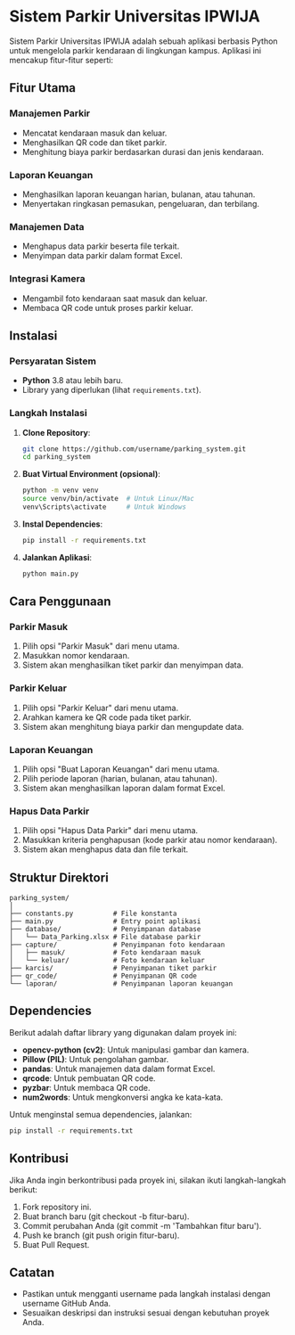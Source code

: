 # Sistem Parkir Universitas IPWIJA

Sistem Parkir Universitas IPWIJA adalah sebuah aplikasi berbasis Python untuk mengelola parkir kendaraan di lingkungan kampus. Aplikasi ini mencakup fitur-fitur seperti:

## Fitur Utama

### Manajemen Parkir

- Mencatat kendaraan masuk dan keluar.
- Menghasilkan QR code dan tiket parkir.
- Menghitung biaya parkir berdasarkan durasi dan jenis kendaraan.

### Laporan Keuangan

- Menghasilkan laporan keuangan harian, bulanan, atau tahunan.
- Menyertakan ringkasan pemasukan, pengeluaran, dan terbilang.

### Manajemen Data

- Menghapus data parkir beserta file terkait.
- Menyimpan data parkir dalam format Excel.

### Integrasi Kamera

- Mengambil foto kendaraan saat masuk dan keluar.
- Membaca QR code untuk proses parkir keluar.

## Instalasi

### Persyaratan Sistem

- **Python** 3.8 atau lebih baru.
- Library yang diperlukan (lihat `requirements.txt`).

### Langkah Instalasi

1. **Clone Repository**:

   ```bash
   git clone https://github.com/username/parking_system.git
   cd parking_system
   ```

2. **Buat Virtual Environment (opsional)**:

   ```bash
   python -m venv venv
   source venv/bin/activate  # Untuk Linux/Mac
   venv\Scripts\activate     # Untuk Windows
   ```

3. **Instal Dependencies**:

   ```bash
   pip install -r requirements.txt
   ```

4. **Jalankan Aplikasi**:
   ```bash
   python main.py
   ```

## Cara Penggunaan

### Parkir Masuk

1. Pilih opsi "Parkir Masuk" dari menu utama.
2. Masukkan nomor kendaraan.
3. Sistem akan menghasilkan tiket parkir dan menyimpan data.

### Parkir Keluar

1. Pilih opsi "Parkir Keluar" dari menu utama.
2. Arahkan kamera ke QR code pada tiket parkir.
3. Sistem akan menghitung biaya parkir dan mengupdate data.

### Laporan Keuangan

1. Pilih opsi "Buat Laporan Keuangan" dari menu utama.
2. Pilih periode laporan (harian, bulanan, atau tahunan).
3. Sistem akan menghasilkan laporan dalam format Excel.

### Hapus Data Parkir

1. Pilih opsi "Hapus Data Parkir" dari menu utama.
2. Masukkan kriteria penghapusan (kode parkir atau nomor kendaraan).
3. Sistem akan menghapus data dan file terkait.

## Struktur Direktori

```
parking_system/
│
├── constants.py          # File konstanta
├── main.py               # Entry point aplikasi
├── database/             # Penyimpanan database
│   └── Data_Parking.xlsx # File database parkir
├── capture/              # Penyimpanan foto kendaraan
│   ├── masuk/            # Foto kendaraan masuk
│   └── keluar/           # Foto kendaraan keluar
├── karcis/               # Penyimpanan tiket parkir
├── qr_code/              # Penyimpanan QR code
└── laporan/              # Penyimpanan laporan keuangan
```

## Dependencies

Berikut adalah daftar library yang digunakan dalam proyek ini:

- **opencv-python (cv2)**: Untuk manipulasi gambar dan kamera.
- **Pillow (PIL)**: Untuk pengolahan gambar.
- **pandas**: Untuk manajemen data dalam format Excel.
- **qrcode**: Untuk pembuatan QR code.
- **pyzbar**: Untuk membaca QR code.
- **num2words**: Untuk mengkonversi angka ke kata-kata.

Untuk menginstal semua dependencies, jalankan:

```bash
pip install -r requirements.txt
```

## Kontribusi

Jika Anda ingin berkontribusi pada proyek ini, silakan ikuti langkah-langkah berikut:

1. Fork repository ini.
2. Buat branch baru (git checkout -b fitur-baru).
3. Commit perubahan Anda (git commit -m 'Tambahkan fitur baru').
4. Push ke branch (git push origin fitur-baru).
5. Buat Pull Request.

## Catatan

- Pastikan untuk mengganti username pada langkah instalasi dengan username GitHub Anda.
- Sesuaikan deskripsi dan instruksi sesuai dengan kebutuhan proyek Anda.
